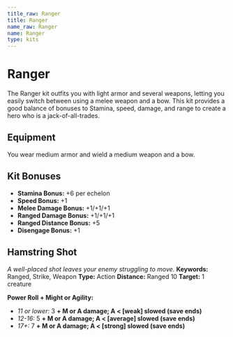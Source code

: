 ```yaml
---
title_raw: Ranger
title: Ranger
name_raw: Ranger
name: Ranger
type: kits
---
```


# Ranger

The Ranger kit outfits you with light armor and several weapons, letting you easily switch between using a melee weapon and a bow. This kit provides a good balance of bonuses to Stamina, speed, damage, and range to create a hero who is a jack-of-all-trades.

## Equipment

You wear medium armor and wield a medium weapon and a bow.

## Kit Bonuses

- **Stamina Bonus:** +6 per echelon
- **Speed Bonus:** +1
- **Melee Damage Bonus:** +1/+1/+1
- **Ranged Damage Bonus:** +1/+1/+1
- **Ranged Distance Bonus:** +5
- **Disengage Bonus:** +1

## Hamstring Shot

*A well-placed shot leaves your enemy struggling to move.* **Keywords:** Ranged, Strike, Weapon **Type:** Action **Distance:** Ranged 10 **Target:** 1 creature

**Power Roll + Might or Agility:**

- *11 or lower:* 3 **+ M or A damage; A \< \[weak\] slowed (save ends)**
- *12-16:* 5 **+ M or A damage; A \< \[average\] slowed (save ends)**
- *17+:* 7 **+ M or A damage; A \< \[strong\] slowed (save ends)**
